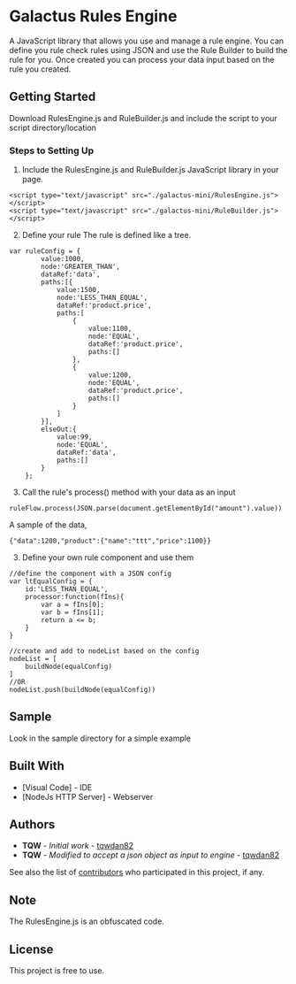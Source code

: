 # Galactus Rules Engine
A JavaScript library that allows you use and manage a rule engine. You can define you rule check rules using JSON and use the Rule Builder to build the rule for you. Once created you can process your data input based on the rule you created.

## Getting Started

Download RulesEngine.js and RuleBuilder.js and include the script to your script directory/location

### Steps to Setting Up
1. Include the RulesEngine.js and RuleBuilder.js JavaScript library in your page.
```
<script type="text/javascript" src="./galactus-mini/RulesEngine.js"></script>
<script type="text/javascript" src="./galactus-mini/RuleBuilder.js"></script>
```

2. Define your rule
The rule is defined like a tree.
```
var ruleConfig = { 
        value:1000,
        node:'GREATER_THAN',
        dataRef:'data',
        paths:[{
            value:1500,
            node:'LESS_THAN_EQUAL',
            dataRef:'product.price',
            paths:[
                {
                    value:1100,
                    node:'EQUAL',
                    dataRef:'product.price',
                    paths:[]
                },
                {
                    value:1200,
                    node:'EQUAL',
                    dataRef:'product.price',
                    paths:[]
                }
            ]
        }],
        elseOut:{
            value:99,
            node:'EQUAL',
            dataRef:'data',
            paths:[]
        }
    };
```

3. Call the rule's process() method with your data as an input
```
ruleFlow.process(JSON.parse(document.getElementById("amount").value))
```
A sample of the data,
```
{"data":1200,"product":{"name":"ttt","price":1100}}
```

3. Define your own rule component and use them
```
//define the component with a JSON config
var ltEqualConfig = {
    id:'LESS_THAN_EQUAL',
    processor:function(fIns){
        var a = fIns[0];
        var b = fIns[1];
        return a <= b;
    }
}

//create and add to nodeList based on the config
nodeList = [
    buildNode(equalConfig)
]
//OR
nodeList.push(buildNode(equalConfig))
```

## Sample
Look in the sample directory for a simple example

## Built With

* [Visual Code] - IDE
* [NodeJs HTTP Server] - Webserver

## Authors

* **TQW** - *Initial work* - [tqwdan82](https://github.com/tqwdan82)
* **TQW** - *Modified to accept a json object as input to engine* - [tqwdan82](https://github.com/tqwdan82)

See also the list of [contributors](https://github.com/your/project/contributors) who participated in this project, if any.

## Note
The RulesEngine.js is an obfuscated code.

## License

This project is free to use.

